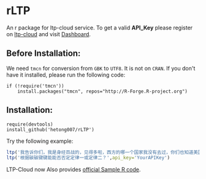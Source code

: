 rLTP
====

An r package for ltp-cloud service. To get a valid **API_Key** please register on [ltp-cloud](http://www.ltp-cloud.com/) and visit [Dashboard](http://www.ltp-cloud.com/dashboard).

## Before Installation:

We need `tmcn` for conversion from `GBK` to `UTF8`. It is not on `CRAN`. If you don't have it installed, please run the following code:

```{r}
if (!require('tmcn'))
    install.packages("tmcn", repos="http://R-Forge.R-project.org")
```

## Installation:

```{r}
require(devtools)
install_github('hetong007/rLTP')
```

Try the following example:

```r
ltp('我告诉你们，我是身经百战的，见得多啦，西方的哪一个国家我没有去过，你们也知道美国的华莱士，比你们不知高到哪里去，我跟他谈笑风生，只是媒体也要提高自己知识水平，识得唔识得呀！你们有一个好，全世界甚么地方，你们跑得最快，但是问来问去的问题呀，too simple，sometimes naive，识得唔识得？',api_key='YourAPIKey')
ltp('根据碳碳键键能能否否定定律一或定律二？',api_key='YourAPIKey')
```

LTP-Cloud now Also provides [official Sample R code](https://github.com/HIT-SCIR/ltp-cloud-api-tutorial/tree/master/R).
